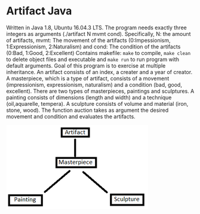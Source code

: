 # Artifact Java
Written in Java 1.8, Ubuntu 16.04.3 LTS. The program needs exactly three integers as arguments (./artifact N mvmt cond). Specifically, N: the amount of artifacts, mvmt: The movement of the artifacts (0:Impessionism, 1:Expressionism, 2:Naturalism) and cond: The condition of the artifacts (0:Bad, 1:Good, 2:Excellent) Contains makefile: `make` to compile, `make clean` to delete object files and executable and `make run` to run program with default arguments. Goal of this program is to exercise at multiple inheritance. An artifact consists of an index, a creater and a year of creator. A masterpiece, which is a type of artifact, consists of a movement (impressionism, expressionism, naturalism) and a condition (bad, good, excellent). There are two types of masterpieces, paintings and sculptures. A painting consists of dimensions (length and width) and a technique (oil,aquarelle, tempera). A sculpture consists of volume and material (iron, stone, wood). The function auction takes as argument the desired movement and condition and evaluates the artifacts.


![Hierarchy](https://github.com/patschris/ArtifactCpp/blob/master/Hierarchy.png)
